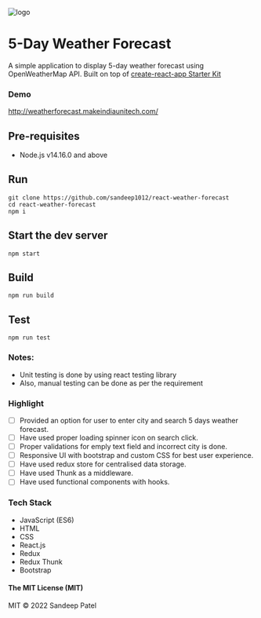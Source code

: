 ![logo](https://image.ibb.co/g69ZDx/682111_cloud_512x512.png)

# 5-Day Weather Forecast
A simple application to display 5-day weather forecast using OpenWeatherMap API. Built on top of [create-react-app Starter Kit](https://github.com/facebook/create-react-app)

### Demo
http://weatherforecast.makeindiaunitech.com/

## Pre-requisites
* Node.js v14.16.0 and above

## Run
```
git clone https://github.com/sandeep1012/react-weather-forecast
cd react-weather-forecast
npm i

``` 

## Start the dev server
```
npm start

```

## Build
```
npm run build

```

## Test
```
npm run test

```

### Notes:
* Unit testing is done by using react testing library
* Also, manual testing can be done as per the requirement

### Highlight
- [ ] Provided an option for user to enter city and search 5 days weather forecast.
- [ ] Have used proper loading spinner icon on search click.
- [ ] Proper validations for emply text field and incorrect city is done.
- [ ] Responsive UI with bootstrap and custom CSS for best user experience.
- [ ] Have used redux store for centralised data storage.
- [ ] Have used Thunk as a middleware.
- [ ] Have used functional components with hooks.

### Tech Stack

* JavaScript (ES6)
* HTML
* CSS
* React.js
* Redux
* Redux Thunk
* Bootstrap

#### The MIT License (MIT)
MIT © 2022 Sandeep Patel
